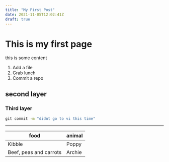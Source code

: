 ```yaml
---
title: "My First Post"
date: 2021-11-05T12:02:41Z
draft: true
---
```


# This is my first page
this is some content

1. Add a file
1. Grab lunch
1. Commit a repo

## second layer

### Third layer

``` cmd
git commit -m "didnt go to vi this time"
```

---

|food|animal|
|-|-|
|Kibble|Poppy|
|Beef, peas and carrots|Archie|